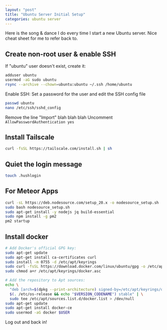 ```yaml
---
layout: "post"
title: "Ubuntu Server Initial Setup"
categories: ubuntu server
---
```


Here is the song & dance I do every time I start a new Ubuntu server. Nice cheat sheet for me to refer back to.
<!--more-->

## Create non-root user & enable SSH

If "ubuntu" user doesn't exist, create it:
``` bash
adduser ubuntu
usermod -aG sudo ubuntu
rsync --archive --chown=ubuntu:ubuntu ~/.ssh /home/ubuntu
```

Enable SSH: Set a password for the user and edit the SSH config file
``` bash
passwd ubuntu
nano /etc/ssh/sshd_config
```

Remove the line "Import" blah blah blah
Uncomment `AllowPasswordAuthentication yes`

## Install Tailscale

``` bash
curl -fsSL https://tailscale.com/install.sh | sh
```

## Quiet the login message

``` bash
touch .hushlogin
```

## For Meteor Apps

``` bash
curl -sL https://deb.nodesource.com/setup_20.x -o nodesource_setup.sh
sudo bash nodesource_setup.sh
sudo apt-get install -y nodejs jq build-essential
sudo npm install -g pm2
pm2 startup
```

## Install docker

``` bash
# Add Docker's official GPG key:
sudo apt-get update
sudo apt-get install ca-certificates curl
sudo install -m 0755 -d /etc/apt/keyrings
sudo curl -fsSL https://download.docker.com/linux/ubuntu/gpg -o /etc/apt/keyrings/docker.asc
sudo chmod a+r /etc/apt/keyrings/docker.asc

# Add the repository to Apt sources:
echo \
  "deb [arch=$(dpkg --print-architecture) signed-by=/etc/apt/keyrings/docker.asc] https://download.docker.com/linux/ubuntu \
  $(. /etc/os-release && echo "$VERSION_CODENAME") stable" | \
  sudo tee /etc/apt/sources.list.d/docker.list > /dev/null
sudo apt-get update
sudo apt-get install docker-ce
sudo usermod -aG docker $USER
```
Log out and back in!